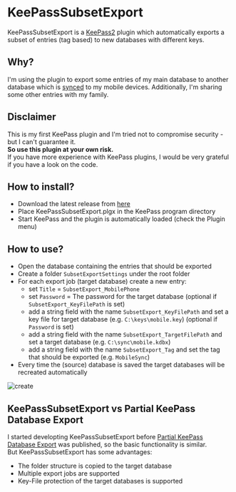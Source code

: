 # KeePassSubsetExport 
KeePassSubsetExport is a [KeePass2](https://keepass.info) plugin which automatically exports a subset of entries (tag based) to new databases with different keys.

## Why?
I'm using the plugin to export some entries of my main database to another database which is [synced](https://syncthing.net) to my mobile devices.
Additionally, I'm sharing some other entries with my family.

## Disclaimer
This is my first KeePass plugin and I'm tried not to compromise security - but I can't guarantee it.  
**So use this plugin at your own risk.**  
If you have more experience with KeePass plugins, I would be very grateful if you have a look on the code.

## How to install?
- Download the latest release from [here](https://github.com/lukeIam/KeePassSubsetExport/releases)
- Place KeePassSubsetExport.plgx in the KeePass program directory
- Start KeePass and the plugin is automatically loaded (check the Plugin menu)

## How to use?
- Open the database containing the entries that should be exported
- Create a folder `SubsetExportSettings` under the root folder
- For each export job (target database) create a new entry:
  - set `Title` = `SubsetExport_MobilePhone`
  - set `Password` = The password for the target database
  (optional if `SubsetExport_KeyFilePath` is set)
  - add a string field with the name `SubsetExport_KeyFilePath` and set a key file for target database (e.g. `C:\keys\mobile.key`)
  (optional if `Password` is set)
  - add a string field with the name `SubsetExport_TargetFilePath` and set a target database (e.g. `C:\sync\mobile.kdbx`)
  - add a string field with the name `SubsetExport_Tag` and set the tag that should be exported (e.g. `MobileSync`)
- Every time the (source) database is saved the target databases will be recreated automatically

![create](https://user-images.githubusercontent.com/5115160/38439682-da51a266-39de-11e8-9cc4-744d5a3f0dae.png)

## KeePassSubsetExport vs Partial KeePass Database Export
I started developting KeePassSubsetExport before [Partial KeePass Database Export](https://github.com/heinrich-ulbricht/partial-keepass-database-export) was published, so the basic functionality is similar.  
But KeePassSubsetExport has some advantages:
- The folder structure is copied to the target database
- Multiple export jobs are supported
- Key-File protection of the target databases is supported
